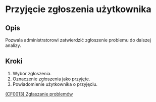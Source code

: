 # Przyjęcie zgłoszenia użytkownika

## Opis
Pozwala administratorowi zatwierdzić zgłoszenie problemu do dalszej analizy.

## Kroki
1. Wybór zgłoszenia.
2. Oznaczenie zgłoszenia jako przyjęte.
3. Powiadomienie użytkownika o przyjęciu.

[(CF0013) Zgłaszanie problemów](../../../3.wizja.systemu/3.3.cechy.funkcjonalne/CF00013.md)